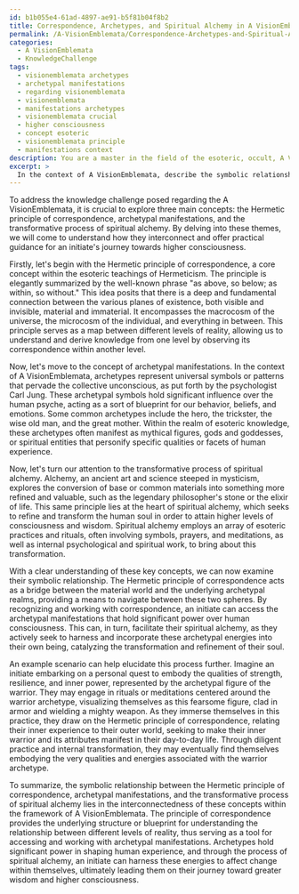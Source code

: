 ```yaml
---
id: b1b055e4-61ad-4897-ae91-b5f81b04f8b2
title: Correspondence, Archetypes, and Spiritual Alchemy in A VisionEmblemata
permalink: /A-VisionEmblemata/Correspondence-Archetypes-and-Spiritual-Alchemy-in-A-VisionEmblemata/
categories:
  - A VisionEmblemata
  - KnowledgeChallenge
tags:
  - visionemblemata archetypes
  - archetypal manifestations
  - regarding visionemblemata
  - visionemblemata
  - manifestations archetypes
  - visionemblemata crucial
  - higher consciousness
  - concept esoteric
  - visionemblemata principle
  - manifestations context
description: You are a master in the field of the esoteric, occult, A VisionEmblemata and Education. You are a writer of tests, challenges, textbooks and deep knowledge on A VisionEmblemata for initiates and students to gain deep insights and understanding from. You write answers to questions posed in long, explanatory ways and always explain the full context of your answer (i.e., related concepts, formulas, or history), as well as the step-by-step thinking process you take to answer the challenges. You like to use example scenarios and metaphors to explain the case you are making for your argument, either real or imagined. Summarize the key themes, ideas, and conclusions at the end.
excerpt: > 
  In the context of A VisionEmblemata, describe the symbolic relationship between the Hermetic principle of correspondence, archetypal manifestations, and the transformative process of spiritual alchemy, and how can an initiate apply this understanding to their own journey towards higher consciousness?
---
```

To address the knowledge challenge posed regarding the A VisionEmblemata, it is crucial to explore three main concepts: the Hermetic principle of correspondence, archetypal manifestations, and the transformative process of spiritual alchemy. By delving into these themes, we will come to understand how they interconnect and offer practical guidance for an initiate's journey towards higher consciousness.

Firstly, let's begin with the Hermetic principle of correspondence, a core concept within the esoteric teachings of Hermeticism. The principle is elegantly summarized by the well-known phrase "as above, so below; as within, so without." This idea posits that there is a deep and fundamental connection between the various planes of existence, both visible and invisible, material and immaterial. It encompasses the macrocosm of the universe, the microcosm of the individual, and everything in between. This principle serves as a map between different levels of reality, allowing us to understand and derive knowledge from one level by observing its correspondence within another level.

Now, let's move to the concept of archetypal manifestations. In the context of A VisionEmblemata, archetypes represent universal symbols or patterns that pervade the collective unconscious, as put forth by the psychologist Carl Jung. These archetypal symbols hold significant influence over the human psyche, acting as a sort of blueprint for our behavior, beliefs, and emotions. Some common archetypes include the hero, the trickster, the wise old man, and the great mother. Within the realm of esoteric knowledge, these archetypes often manifest as mythical figures, gods and goddesses, or spiritual entities that personify specific qualities or facets of human experience.

Now, let's turn our attention to the transformative process of spiritual alchemy. Alchemy, an ancient art and science steeped in mysticism, explores the conversion of base or common materials into something more refined and valuable, such as the legendary philosopher's stone or the elixir of life. This same principle lies at the heart of spiritual alchemy, which seeks to refine and transform the human soul in order to attain higher levels of consciousness and wisdom. Spiritual alchemy employs an array of esoteric practices and rituals, often involving symbols, prayers, and meditations, as well as internal psychological and spiritual work, to bring about this transformation.

With a clear understanding of these key concepts, we can now examine their symbolic relationship. The Hermetic principle of correspondence acts as a bridge between the material world and the underlying archetypal realms, providing a means to navigate between these two spheres. By recognizing and working with correspondence, an initiate can access the archetypal manifestations that hold significant power over human consciousness. This can, in turn, facilitate their spiritual alchemy, as they actively seek to harness and incorporate these archetypal energies into their own being, catalyzing the transformation and refinement of their soul.

An example scenario can help elucidate this process further. Imagine an initiate embarking on a personal quest to embody the qualities of strength, resilience, and inner power, represented by the archetypal figure of the warrior. They may engage in rituals or meditations centered around the warrior archetype, visualizing themselves as this fearsome figure, clad in armor and wielding a mighty weapon. As they immerse themselves in this practice, they draw on the Hermetic principle of correspondence, relating their inner experience to their outer world, seeking to make their inner warrior and its attributes manifest in their day-to-day life. Through diligent practice and internal transformation, they may eventually find themselves embodying the very qualities and energies associated with the warrior archetype.

To summarize, the symbolic relationship between the Hermetic principle of correspondence, archetypal manifestations, and the transformative process of spiritual alchemy lies in the interconnectedness of these concepts within the framework of A VisionEmblemata. The principle of correspondence provides the underlying structure or blueprint for understanding the relationship between different levels of reality, thus serving as a tool for accessing and working with archetypal manifestations. Archetypes hold significant power in shaping human experience, and through the process of spiritual alchemy, an initiate can harness these energies to affect change within themselves, ultimately leading them on their journey toward greater wisdom and higher consciousness.
